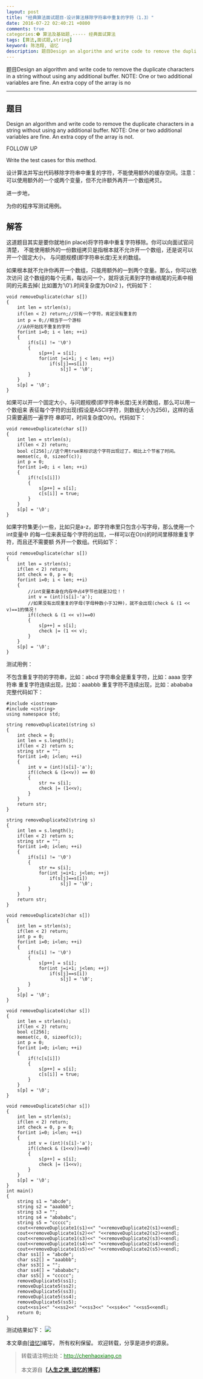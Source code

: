 ```yaml
---
layout: post
title: "经典算法面试题目-设计算法移除字符串中重复的字符（1.3）"
date: 2016-07-22 02:40:21 +0800
comments: true
categories:❺ 算法及基础题,----- 经典面试算法
tags: [算法,面试题,string]
keyword: 陈浩翔, 谙忆
description: 题目Design an algorithm and write code to remove the duplicate characters in a string without using any additional buffer. NOTE: One or two additional variables are fine. An extra copy of the array is no 
---
```



题目Design an algorithm and write code to remove the duplicate characters in a string without using any additional buffer. NOTE: One or two additional variables are fine. An extra copy of the array is no
<!-- more -->
----------

题目
--

Design an algorithm and write code to remove the duplicate characters in a string without using any additional buffer. NOTE: One or two additional variables are fine. An extra copy of the array is not.

FOLLOW UP

Write the test cases for this method.

设计算法并写出代码移除字符串中重复的字符，不能使用额外的缓存空间。注意： 可以使用额外的一个或两个变量，但不允许额外再开一个数组拷贝。

进一步地，

为你的程序写测试用例。

 

解答
--

这道题目其实是要你就地(in place)将字符串中重复字符移除。你可以向面试官问清楚， 不能使用额外的一份数组拷贝是指根本就不允许开一个数组，还是说可以开一个固定大小， 与问题规模(即字符串长度)无关的数组。

如果根本就不允许你再开一个数组，只能用额外的一到两个变量。那么，你可以依次访问 这个数组的每个元素，每访问一个，就将该元素到字符串结尾的元素中相同的元素去掉( 比如置为’\0′).时间复杂度为O(n2 )，代码如下：

```
void removeDuplicate(char s[])
{
    int len = strlen(s);
    if(len < 2) return;//只有一个字符，肯定没有重复的
    int p = 0;//相当于一个游标
    //从0开始找不重复的字符
    for(int i=0; i < len; ++i)
    {
        if(s[i] != '\0')
        {
            s[p++] = s[i];
            for(int j=i+1; j < len; ++j)
                if(s[j]==s[i])
                    s[j] = '\0';
        }
    }
    s[p] = '\0';
}
```


如果可以开一个固定大小，与问题规模(即字符串长度)无关的数组，那么可以用一个数组来 表征每个字符的出现(假设是ASCII字符，则数组大小为256)，这样的话只需要遍历一遍字符 串即可，时间复杂度O(n)。代码如下：

```
void removeDuplicate(char s[])
{
    int len = strlen(s);
    if(len < 2) return;
    bool c[256];//这个用true来标识这个字符出现过了。相比上个节省了时间。
    memset(c, 0, sizeof(c));
    int p = 0;
    for(int i=0; i < len; ++i)
    {
        if(!c[s[i]])
        {
            s[p++] = s[i];
            c[s[i]] = true;
        }
    }
    s[p] = '\0';    
}
```


如果字符集更小一些，比如只是a-z，即字符串里只包含小写字母，那么使用一个int变量中 的每一位来表征每个字符的出现，一样可以在O(n)的时间里移除重复字符，而且还不需要额 外开一个数组。代码如下：

```
void removeDuplicate(char s[])
{
    int len = strlen(s);
    if(len < 2) return;
    int check = 0, p = 0;
    for(int i=0; i < len; ++i)
	{    
		//int变量本身在内存中占4字节也就是32位！！
        int v = (int)(s[i]-'a');
        //如果没有出现重复的字母(字母种数小于32种)，就不会出现(check & (1 << v)==1的情况！
        if((check & (1 << v))==0)
        {
            s[p++] = s[i];
            check |= (1 << v);
        }
    }
    s[p] = '\0';
}
```


测试用例：

不包含重复字符的字符串，比如：abcd
字符串全是重复字符，比如：aaaa
空字符串
重复字符连续出现，比如：aaabbb
重复字符不连续出现，比如：abababa
完整代码如下：

```
#include <iostream>
#include <cstring>
using namespace std;

string removeDuplicate1(string s)
{
    int check = 0;
    int len = s.length();
    if(len < 2) return s;
    string str = "";
    for(int i=0; i<len; ++i)
    {
        int v = (int)(s[i]-'a');
        if((check & (1<<v)) == 0)
        {
            str += s[i];
            check |= (1<<v);
        }
    }
    return str;
}

string removeDuplicate2(string s)
{
    int len = s.length();
    if(len < 2) return s;
    string str = "";
    for(int i=0; i<len; ++i)
    {
        if(s[i] != '\0')
        {
            str += s[i];
            for(int j=i+1; j<len; ++j)
                if(s[j]==s[i])
                    s[j] = '\0';
        }
    }
    return str;
}

void removeDuplicate3(char s[])
{
    int len = strlen(s);
    if(len < 2) return;
    int p = 0;
    for(int i=0; i<len; ++i)
    {
        if(s[i] != '\0')
        {
            s[p++] = s[i];
            for(int j=i+1; j<len; ++j)
                if(s[j]==s[i])
                    s[j] = '\0';
        }
    }
    s[p] = '\0';
}

void removeDuplicate4(char s[])
{
    int len = strlen(s);
    if(len < 2) return;
    bool c[256];
    memset(c, 0, sizeof(c));
    int p = 0;
    for(int i=0; i<len; ++i)
    {
        if(!c[s[i]])
        {
            s[p++] = s[i];
            c[s[i]] = true;
        }
    }
    s[p] = '\0';    
}

void removeDuplicate5(char s[])
{
    int len = strlen(s);
    if(len < 2) return;
    int check = 0, p = 0;
    for(int i=0; i<len; ++i)
    {
        int v = (int)(s[i]-'a');
        if((check & (1<<v))==0)
        {
            s[p++] = s[i];
            check |= (1<<v);
        }
    }
    s[p] = '\0';
}
int main()
{
    string s1 = "abcde";
    string s2 = "aaabbb";
    string s3 = "";
    string s4 = "abababc";
    string s5 = "ccccc";
    cout<<removeDuplicate1(s1)<<" "<<removeDuplicate2(s1)<<endl;
    cout<<removeDuplicate1(s2)<<" "<<removeDuplicate2(s2)<<endl;
    cout<<removeDuplicate1(s3)<<" "<<removeDuplicate2(s3)<<endl;
    cout<<removeDuplicate1(s4)<<" "<<removeDuplicate2(s4)<<endl;
    cout<<removeDuplicate1(s5)<<" "<<removeDuplicate2(s5)<<endl;
    char ss1[] = "abcde";
    char ss2[] = "aaabbb";
    char ss3[] = "";
    char ss4[] = "abababc";
    char ss5[] = "ccccc";
    removeDuplicate5(ss1);
    removeDuplicate5(ss2);
    removeDuplicate5(ss3);
    removeDuplicate5(ss4);
    removeDuplicate5(ss5);
    cout<<ss1<<" "<<ss2<<" "<<ss3<<" "<<ss4<<" "<<ss5<<endl;
    return 0;
}
```


测试结果如下：
![](http://img.blog.csdn.net/20160722143948098)

本文章由<a href="http://chenhaoxiang.cn/">[谙忆]</a>编写， 所有权利保留。 
欢迎转载，分享是进步的源泉。
<blockquote cite='陈浩翔'>
<p background-color='#D3D3D3'>转载请注明出处：<a href='http://chenhaoxiang.cn'><font color="green">http://chenhaoxiang.cn</font></a><br><br>
本文源自<strong>【<a href='http://chenhaoxiang.cn' target='_blank'>人生之旅_谙忆的博客</a>】</strong></p>
</blockquote>
